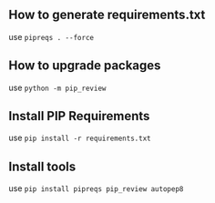 ## How to generate requirements.txt

use ``` pipreqs . --force ```

## How to upgrade packages

use ``` python -m pip_review ```

## Install PIP Requirements

use ``` pip install -r requirements.txt ```

## Install tools

use ``` pip install pipreqs pip_review autopep8 ```

